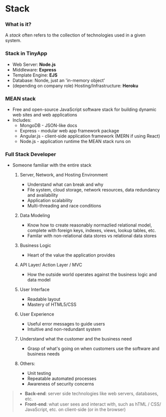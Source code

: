 # Stack

### What is it?
A *stack* often refers to the collection of technologies used in a given system.

### Stack in TinyApp
* Web Server: **Node.js**
* Middleware: **Express**
* Template Engine: **EJS**
* Database: Nonde, just an 'in-memory object'
* (depending on company role) Hosting/Infrastructure: **Heroku**

### MEAN stack
* Free and open-source JavaScript software stack for building dynamic web sites and web applications
* Includes:
    * MongoDB - JSON-like docs
    * Express - modular web app framework package
    * Angular.js - client-side application framework (MERN if using React)
    * Node.js - application runtime the MEAN stack runs on

### Full Stack Developer
* Someone familiar with the entire stack

    1. Server, Network, and Hosting Environment
        * Understand what can break and why
        * File system, cloud storage, network resources, data redundancy and availability
        * Application scalability
        * Multi-threading and race conditions

    2. Data Modeling
        * Know how to create reasonably normazlied relational model, complete with foreign keys, indexes, views, lookup tables, etc.
        * Familar with non-relational data stores vs relational data stores
    
    3. Business Logic
        * Heart of the value the application provides
    
    4. API Layer/ Action Layer / MVC
        * How the outside world operates against the business logic and data model
    
    5. User Interface
        * Readable layout
        * Mastery of HTML5/CSS
    
    6. User Experience
        * Useful error messages to guide users
        * Intuitive and non-redundant system
    
    7. Understand what the customer and the business need
        * Grasp of what's going on when customers use the software and business needs
    
    8. Others:
        * Unit testing
        * Repeatable automated processes
        * Awareness of security concerns

> * **Back-end**: server side technologies like web servers, databases, etc.
> * **Front-end**: what user sees and interact with, such as hTML / CSS/ JavaScript, etc. on client-side (or in the browser)